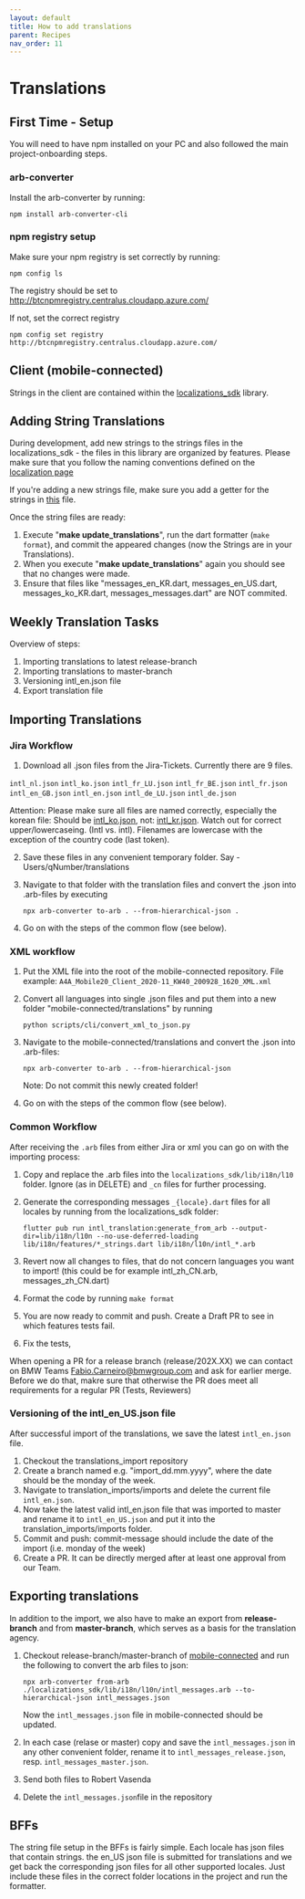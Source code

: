 ```yaml
---
layout: default
title: How to add translations
parent: Recipes
nav_order: 11
---
```


# Translations

## First Time - Setup

You will need to have npm installed on your PC and also followed the main project-onboarding steps.

### arb-converter

Install the arb-converter by running:

`npm install arb-converter-cli`

### npm registry setup

Make sure your npm registry is set correctly by running:

`npm config ls`

The registry should be set to http://btcnpmregistry.centralus.cloudapp.azure.com/ 

If not, set the correct registry

`npm config set registry http://btcnpmregistry.centralus.cloudapp.azure.com/`

## Client (mobile-connected)

Strings in the client are contained within the [localizations_sdk](https://code.connected.bmw/mobile20/mobile-connected/tree/master/localizations_sdk/lib/i18n/features) library.

## Adding String Translations
During development, add new strings to the strings files in the localizations_sdk - the files in this library are organized by features. Please make sure that you follow the naming conventions defined on the [localization page](../../architecture/core/localization)

If you're adding a new strings file, make sure you add a getter for the strings in [this](https://code.connected.bmw/mobile20/mobile-connected/blob/master/localizations_sdk/lib/i18n/localizations.dart) file.

Once the string files are ready:

1. Execute "**make update_translations**", run the dart formatter (`make format`), and commit the appeared changes (now the Strings are in your Translations).
2. When you execute "**make update_translations**" again you should see that no changes were made.
3. Ensure that files like "messages_en_KR.dart, messages_en_US.dart, messages_ko_KR.dart, messages_messages.dart" are NOT commited.

## Weekly Translation Tasks

Overview of steps:

1. Importing translations to latest release-branch
2. Importing translations to master-branch
3. Versioning intl_en.json file
4. Export translation file

## Importing Translations

### Jira Workflow

1. Download all .json files from the Jira-Tickets. Currently there are 9 files.

`intl_nl.json`
`intl_ko.json`
`intl_fr_LU.json`
`intl_fr_BE.json`
`intl_fr.json`
`intl_en_GB.json`
`intl_en.json`
`intl_de_LU.json`
`intl_de.json`

Attention: Please make sure all files are named correctly, especially the korean file:
Should be <u>intl_ko.json</u>, not: <u>intl_kr.json</u>. Watch out for correct upper/lowercaseing. (Intl vs. intl). Filenames are lowercase with the exception of the country code (last token).

2. Save these files in any convenient temporary folder. Say - Users/qNumber/translations

3. Navigate to that folder with the translation files and convert the .json into .arb-files by executing

   `npx arb-converter to-arb . --from-hierarchical-json .`

4. Go on with the steps of the common flow (see below).

### XML workflow

1. Put the XML file into the root of the mobile-connected repository.
    File example: `A4A_Mobile20_Client_2020-11_KW40_200928_1620_XML.xml`

2. Convert all languages into single .json files and put them into a new folder "mobile-connected/translations" by running

    `python scripts/cli/convert_xml_to_json.py`

3. Navigate to the mobile-connected/translations and convert the .json into .arb-files:

   `npx arb-converter to-arb . --from-hierarchical-json `

   Note: Do not commit this newly created folder!

4. Go on with the steps of the common flow (see below).

### Common Workflow

After receiving the `.arb` files from either Jira or xml you can go on with the importing process:

1. Copy and replace the .arb files into the `localizations_sdk/lib/i18n/l10` folder. Ignore (as in DELETE) and `_cn`  files for further processing. 

2. Generate the corresponding messages `_{​​​​​locale}​​​​​.dart` files for all locales by running from the localizations_sdk folder:

   `flutter pub run intl_translation:generate_from_arb --output-dir=lib/i18n/l10n --no-use-deferred-loading lib/i18n/features/*_strings.dart lib/i18n/l10n/intl_*.arb`

3. Revert now all changes to files, that do not concern languages you want to import!
   (this could be for example intl_zh_CN.arb, messages_zh_CN.dart)

4. Format the code by running
`make format`

5. You are now ready to commit and push. Create a Draft PR to see in which features tests fail.

6. Fix the tests, 

When opening a PR for a release branch (release/202X.XX) we can contact on BMW Teams Fabio.Carneiro@bmwgroup.com and ask for earlier merge. Before we do that, makre sure that otherwise the PR does meet all requirements for a regular PR (Tests, Reviewers)

### Versioning of the intl_en_US.json file

After successful import of the translations, we save the latest `intl_en.json`  file.

1. Checkout the translations_import repository
2. Create a branch named e.g. "import_dd.mm.yyyy", where the date should be the monday of the week.
3. Navigate to translation_imports/imports and delete the current file `intl_en.json`.
4. Now take the latest valid intl_en.json file that was imported to master and rename it to `intl_en_US.json` and put it into the translation_imports/imports folder.
5. Commit and push: commit-message should include the date of the import (i.e. monday of the week)
6. Create a PR. It can be directly merged after at least one approval from our Team.

## Exporting translations

In addition to the import, we also have to make an export from **release-branch** and from **master-branch**, which serves as a basis for the translation agency.

1. Checkout release-branch/master-branch of [mobile-connected](https://code.connected.bmw/mobile20/mobile-connected) and run the following to convert the arb files to json:

   `npx arb-converter from-arb ./localizations_sdk/lib/i18n/l10n/intl_messages.arb --to-hierarchical-json intl_messages.json`
   
   Now the `intl_messages.json` file in mobile-connected should be updated.
   
2. In each case (relase or master) copy and save the `intl_messages.json` in any other convenient folder, rename it to `intl_messages_release.json`, resp. `intl_messages_master.json`.
  
3. Send both files to Robert Vasenda

4. Delete the  `intl_messages.json`file in the repository

## BFFs

The string file setup in the BFFs is fairly simple. Each locale has json files that contain strings. the en_US json file is submitted for translations and we get back the corresponding json files for all other supported locales. Just include these files in the correct folder locations in the project and run the formatter.
